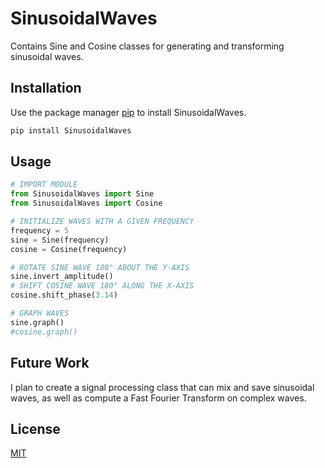 # SinusoidalWaves
Contains Sine and Cosine classes for generating and transforming sinusoidal waves.

## Installation
Use the package manager [pip](https://pip.pypa.io/en/stable/) to install SinusoidalWaves.
```bash
pip install SinusoidalWaves
```

## Usage
```python
# IMPORT MODULE
from SinusoidalWaves import Sine
from SinusoidalWaves import Cosine

# INITIALIZE WAVES WITH A GIVEN FREQUENCY
frequency = 5
sine = Sine(frequency)
cosine = Cosine(frequency)

# ROTATE SINE WAVE 180° ABOUT THE Y-AXIS
sine.invert_amplitude()
# SHIFT COSINE WAVE 180° ALONG THE X-AXIS
cosine.shift_phase(3.14)

# GRAPH WAVES
sine.graph()
#cosine.graph()
```

## Future Work
I plan to create a signal processing class that can mix and save sinusoidal waves, as well as compute a Fast Fourier Transform on complex waves.

## License
[MIT](https://choosealicense.com/licenses/mit/)
